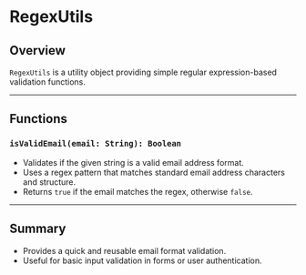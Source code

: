 # RegexUtils

## Overview

`RegexUtils` is a utility object providing simple regular expression-based validation functions.

---

## Functions

### `isValidEmail(email: String): Boolean`

* Validates if the given string is a valid email address format.
* Uses a regex pattern that matches standard email address characters and structure.
* Returns `true` if the email matches the regex, otherwise `false`.

---

## Summary

* Provides a quick and reusable email format validation.
* Useful for basic input validation in forms or user authentication.
